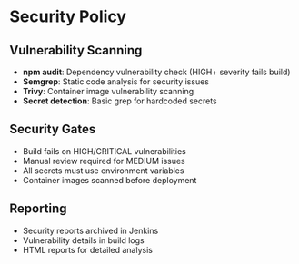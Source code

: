 # Security Policy

## Vulnerability Scanning
- **npm audit**: Dependency vulnerability check (HIGH+ severity fails build)
- **Semgrep**: Static code analysis for security issues
- **Trivy**: Container image vulnerability scanning
- **Secret detection**: Basic grep for hardcoded secrets

## Security Gates
- Build fails on HIGH/CRITICAL vulnerabilities
- Manual review required for MEDIUM issues
- All secrets must use environment variables
- Container images scanned before deployment

## Reporting
- Security reports archived in Jenkins
- Vulnerability details in build logs
- HTML reports for detailed analysis